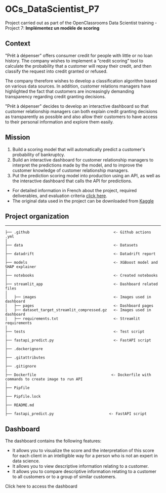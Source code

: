 # OCs_DataScientist_P7
Project carried out as part of the OpenClassrooms Data Scientist training - Project 7: __Implémentez un modèle de scoring__

## **Context**

"Prêt à dépenser" offers consumer credit for people with little or no loan history.  The company wishes to implement a “credit scoring” tool to calculate the probability that a customer will repay their credit, and then classify the request into credit granted or refused.

The company therefore wishes to develop a classification algorithm based on various data sources. In addition, customer relations managers have highlighted the fact that customers are increasingly demanding transparency regarding credit granting decisions. 

"Prêt à dépenser" decides to develop an interactive dashboard so that customer relationship managers can both explain credit granting decisions as transparently as possible and also allow their customers to have access to their personal information and explore them easily.

## **Mission**

1. Build a scoring model that will automatically predict a customer's probability of bankruptcy.
2. Build an interactive dashboard for customer relationship managers to interpret the predictions made by the model, and to improve the customer knowledge of customer relationship managers.
3. Put the prediction scoring model into production using an API, as well as the interactive dashboard that calls the API for predictions.

* For detailed information in French about the project, required deliverables, and evaluation criteria [click here](https://drive.google.com/file/d/1kiqlS2SoUQB9ncG0wrmKFuKfOJxZQVk7/view?usp=sharing).
* The original data used in the project can be downloaded from [Kaggle](https://www.kaggle.com/c/home-credit-default-risk/data)

## **Project organization**

------------

    ├── .github                                      <- Github actions .yml
    │
    ├── data                                         <- Datasets
    │
    ├── datadrift                                    <- Datadrift report
    │
    ├── models                                       <- XGBoost model and SHAP explainer
    │
    ├── notebooks                                    <- Created notebooks
    │
    ├── streamlit_app                                <- Dashboard related files
    │
    │   ├── images                                   <- Images used in dashboard
    │   ├── pages                                    <- Dashboard pages
    |   ├── dataset_target_streamlit_compressed.gz   <- Images used in dashboard
    │   ├── requirements.txt                         <- Streamlit requirements
    |
    ├── tests                                        <- Test script 
    |
    ├── fastapi_predict.py                           <- FastAPI script  
    │
    ├── .dockerignore           
    │
    ├── .gitattributes          
    │
    ├── .gitignore      
    |
    ├── Dockerfile                                  <- Dockerfile with commands to create image to run API  
    │
    ├── Pipfile           
    │
    ├── Pipfile.lock          
    │
    ├── README.md      
    │
    ├── fastapi_predict.py                         <- FastAPI script

## **Dashboard**

The dashboard contains the following features:

- It allows you to visualize the score and the interpretation of this score for each client in an intelligible way for a person who is not an expert in data science.
- It allows you to view descriptive information relating to a customer.
- It allows you to compare descriptive information relating to a customer to all customers or to a group of similar customers.

Click here to access the dashboard




